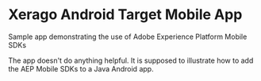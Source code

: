 # Xerago Android Target Mobile App

Sample app demonstrating the use of Adobe Experience Platform Mobile SDKs

The app doesn't do anything helpful. It is supposed to illustrate how to add the AEP Mobile SDKs to a Java Android app.
